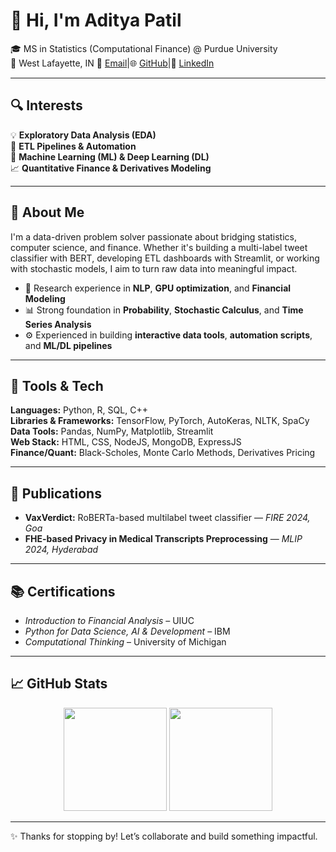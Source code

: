 # 👋 Hi, I'm Aditya Patil

🎓 MS in Statistics (Computational Finance) @ Purdue University  
📍 West Lafayette, IN
📧 [Email](mailto:patil219@purdue.edu)|🌐 [GitHub](https://github.com/Ronin2810)|👔 [LinkedIn](https://www.linkedin.com/in/aditya-patil-047283220/)

---

## 🔍 Interests

💡 **Exploratory Data Analysis (EDA)**  
🔄 **ETL Pipelines & Automation**  
🧠 **Machine Learning (ML) & Deep Learning (DL)**  
📈 **Quantitative Finance & Derivatives Modeling**

---

## 🧠 About Me

I'm a data-driven problem solver passionate about bridging statistics, computer science, and finance. Whether it's building a multi-label tweet classifier with BERT, developing ETL dashboards with Streamlit, or working with stochastic models, I aim to turn raw data into meaningful impact.

- 🧪 Research experience in **NLP**, **GPU optimization**, and **Financial Modeling**
- 📊 Strong foundation in **Probability**, **Stochastic Calculus**, and **Time Series Analysis**
- ⚙️ Experienced in building **interactive data tools**, **automation scripts**, and **ML/DL pipelines**

---

## 🔧 Tools & Tech

**Languages:** Python, R, SQL, C++  
**Libraries & Frameworks:** TensorFlow, PyTorch, AutoKeras, NLTK, SpaCy  
**Data Tools:** Pandas, NumPy, Matplotlib, Streamlit  
**Web Stack:** HTML, CSS, NodeJS, MongoDB, ExpressJS  
**Finance/Quant:** Black-Scholes, Monte Carlo Methods, Derivatives Pricing

---

## 📄 Publications

- **VaxVerdict:** RoBERTa-based multilabel tweet classifier — *FIRE 2024, Goa*  
- **FHE-based Privacy in Medical Transcripts Preprocessing** — *MLIP 2024, Hyderabad*

---

## 📚 Certifications

- *Introduction to Financial Analysis* – UIUC  
- *Python for Data Science, AI & Development* – IBM  
- *Computational Thinking* – University of Michigan  

---

## 📈 GitHub Stats

<p align="center">
  <img src="https://github-readme-stats.vercel.app/api?username=Ronin2810&show_icons=true&theme=github_dark" height="165">
  <img src="https://github-readme-stats.vercel.app/api/top-langs/?username=Ronin2810&layout=compact&theme=github_dark" height="165">
</p>

---

✨ Thanks for stopping by! Let’s collaborate and build something impactful.
